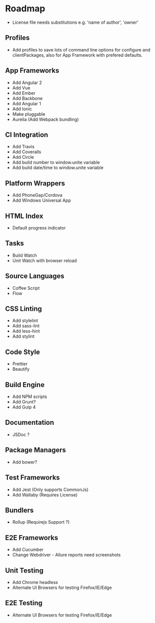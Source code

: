 # Roadmap

* License file needs substitutions e.g. 'name of author', 'owner'

## Profiles

* Add profiles to save lots of command line options for configure and clientPackages, also for App Framework with prefered defaults.

## App Frameworks

* Add Angular 2
* Add Vue
* Add Ember
* Add Backbone
* Add Angular 1
* Add Ionic
* Make pluggable
* Aurelia (Add Webpack bundling)

## CI Integration

* Add Travis
* Add Coveralls
* Add Circle
* Add build number to window.unite variable
* Add build date/time to window.unite variable

## Platform Wrappers

* Add PhoneGap/Cordova
* Add Windows Universal App

## HTML Index

* Default progress indicator

## Tasks

* Build Watch
* Unit Watch with browser reload

## Source Languages

* Coffee Script
* Flow

## CSS Linting

* Add stylelint
* Add sass-lint
* Add less-hint
* Add stylint

## Code Style

* Prettier
* Beautify

## Build Engine

* Add NPM scripts
* Add Grunt?
* Add Gulp 4

## Documentation

* JSDoc ?

## Package Managers

* Add bower?

## Test Frameworks

* Add Jest (Only supports CommonJs)
* Add Wallaby (Requires License)

## Bundlers

* Rollup (Requirejs Support ?)

## E2E Frameworks

* Add Cucumber
* Change Webdriver - Allure reports need screenshots

## Unit Testing

* Add Chrome headless
* Alternate UI Browsers for testing Firefox/IE/Edge

## E2E Testing

* Alternate UI Browsers for testing Firefox/IE/Edge
